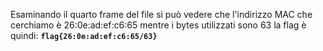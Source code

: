 Esaminando il quarto frame del file si può vedere che l'indirizzo MAC che cerchiamo è 26:0e:ad:ef:c6:65 mentre i bytes utilizzati sono 63 la flag è quindi: <code>**flag{26:0e:ad:ef:c6:65/63}**</code>